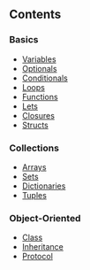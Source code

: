 ## Contents
### Basics
<ul>
  <li><a href="https://github.com/omercankoc/swift-programming/blob/master/Swift/Variables.swift">Variables</a></li>
  <li><a href="https://github.com/omercankoc/swift-programming/blob/master/Swift/Optionals.swift">Optionals</a></li>
  <li><a href="https://github.com/omercankoc/swift-programming/blob/master/Swift/Conditionals.swift">Conditionals</a></li>
  <li><a href="https://github.com/omercankoc/swift-programming/blob/master/Swift/Loops.swift">Loops</a></li>
  <li><a href="https://github.com/omercankoc/swift-programming/blob/master/Swift/Functions.swift">Functions</a></li>
  <li><a href="https://github.com/omercankoc/swift-programming/blob/master/Swift/Lets.swift">Lets</a></li>
  <li><a href="https://github.com/omercankoc/swift-programming/blob/master/Swift/Closures.swift">Closures</a></li>
  <li><a href="https://github.com/omercankoc/swift-programming/blob/master/Swift/Structs.swift">Structs</a></li>
</ul>

### Collections
<ul>
  <li><a href="https://github.com/omercankoc/swift-programming/blob/master/Swift/Arrays.swift">Arrays</a></li>
  <li><a href="https://github.com/omercankoc/swift-programming/blob/master/Swift/Sets.swift">Sets</a></li>
  <li><a href="https://github.com/omercankoc/swift-programming/blob/master/Swift/Dictionaries.swift">Dictionaries</a></li>
  <li><a href="https://github.com/omercankoc/swift-programming/blob/master/Swift/Tuples.swift">Tuples</a></li>
</ul>

### Object-Oriented
<ul>
  <li><a href="https://github.com/omercankoc/swift-programming/blob/master/Swift/Class.swift">Class</a></li>
  <li><a href="https://github.com/omercankoc/swift-programming/blob/master/Swift/Inheritance.swift">Inheritance</a></li>
  <li><a href="https://github.com/omercankoc/swift-programming/blob/master/Swift/Protocol.swift">Protocol</a></li>
</ul>
